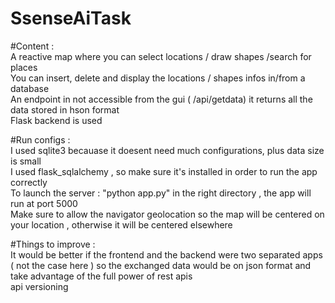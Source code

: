 # SsenseAiTask
  #Content :  
    A reactive map where you can select locations / draw shapes /search for places  
    You can insert, delete and display the locations / shapes infos in/from a database  
    An endpoint in not accessible from the gui ( /api/getdata) it returns all the data stored in hson format  
    Flask backend is used  
    

   #Run configs :  
      I used sqlite3 becauase it doesent need much configurations, plus data size is small  
      I used flask_sqlalchemy , so make sure it's installed in order to run the app correctly   
      To launch the server : "python app.py" in the right directory , the app will run at port 5000  
      Make sure to allow the navigator geolocation so the map will be centered on your location , otherwise it will be centered elsewhere  
      
   #Things to improve :  
      It would be better if the frontend and the backend were two separated apps ( not the case here ) so the exchanged data would be on 
        json format and take advantage of the full power of rest apis  
     api versioning  
 
  
